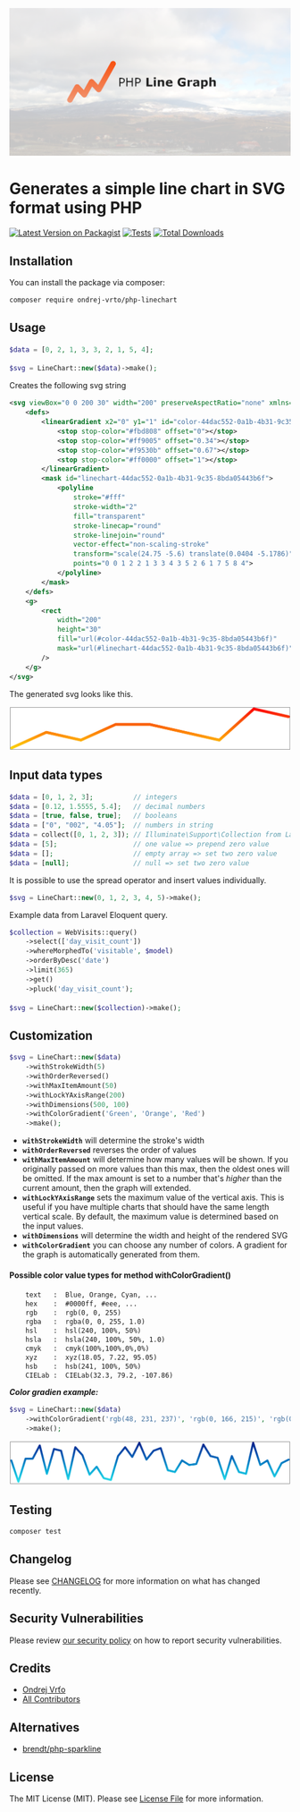 <p align="center"><img src="./.github/img/socialcard.png" alt="Social Card of PHP Line Chart"></p>

# Generates a simple line chart in SVG format using PHP

[![Latest Version on Packagist](https://img.shields.io/packagist/v/ondrej-vrto/php-linechart.svg?style=flat-square)](https://packagist.org/packages/ondrej-vrto/php-linechart)
[![Tests](https://img.shields.io/github/actions/workflow/status/OndrejVrto/php-linechart/run-tests.yml?branch=main&label=tests&style=flat-square)](https://github.com/OndrejVrto/php-linechart/blob/main/.github/workflows/run-tests.yml)
[![Total Downloads](https://img.shields.io/packagist/dt/ondrej-vrto/php-linechart.svg?style=flat-square)](https://packagist.org/packages/ondrej-vrto/php-linechart)

## Installation

You can install the package via composer:

```bash
composer require ondrej-vrto/php-linechart
```

## Usage

```php
$data = [0, 2, 1, 3, 3, 2, 1, 5, 4];

$svg = LineChart::new($data)->make();
```

Creates the following svg string

```xml
<svg viewBox="0 0 200 30" width="200" preserveAspectRatio="none" xmlns="http://www.w3.org/2000/svg">
    <defs>
        <linearGradient x2="0" y1="1" id="color-44dac552-0a1b-4b31-9c35-8bda05443b6f">
            <stop stop-color="#fbd808" offset="0"></stop>
            <stop stop-color="#ff9005" offset="0.34"></stop>
            <stop stop-color="#f9530b" offset="0.67"></stop>
            <stop stop-color="#ff0000" offset="1"></stop>
        </linearGradient>
        <mask id="linechart-44dac552-0a1b-4b31-9c35-8bda05443b6f">
            <polyline
                stroke="#fff"
                stroke-width="2"
                fill="transparent"
                stroke-linecap="round"
                stroke-linejoin="round"
                vector-effect="non-scaling-stroke"
                transform="scale(24.75 -5.6) translate(0.0404 -5.1786)"
                points="0 0 1 2 2 1 3 3 4 3 5 2 6 1 7 5 8 4">
            </polyline>
        </mask>
    </defs>
    <g>
        <rect
            width="200"
            height="30"
            fill="url(#color-44dac552-0a1b-4b31-9c35-8bda05443b6f)"
            mask="url(#linechart-44dac552-0a1b-4b31-9c35-8bda05443b6f)"
        />
    </g>
</svg>
```
The generated svg looks like this.

![](./.github/img/0.png)

## Input data types
```php
$data = [0, 1, 2, 3];          // integers
$data = [0.12, 1.5555, 5.4];   // decimal numbers
$data = [true, false, true];   // booleans
$data = ["0", "002", "4.05"];  // numbers in string
$data = collect([0, 1, 2, 3]); // Illuminate\Support\Collection from Laravel
$data = [5];                   // one value => prepend zero value
$data = [];                    // empty array => set two zero value
$data = [null];    	           // null => set two zero value
```

It is possible to use the spread operator and insert values individually.

```php
$svg = LineChart::new(0, 1, 2, 3, 4, 5)->make();
```

Example data from Laravel Eloquent query.

```php
$collection = WebVisits::query()
    ->select(['day_visit_count'])
    ->whereMorphedTo('visitable', $model)
    ->orderByDesc('date')
    ->limit(365)
    ->get()
	->pluck('day_visit_count');

$svg = LineChart::new($collection)->make();
```

## Customization
```php
$svg = LineChart::new($data)
    ->withStrokeWidth(5)
    ->withOrderReversed()
    ->withMaxItemAmount(50)
    ->withLockYAxisRange(200)
    ->withDimensions(500, 100)
    ->withColorGradient('Green', 'Orange', 'Red')
    ->make();
```
- **`withStrokeWidth`** will determine the stroke's width
- **`withOrderReversed`** reverses the order of values
- **`withMaxItemAmount`** will determine how many values will be shown. If you originally passed on more values than this max, then the oldest ones will be omitted. If the max amount is set to a number that's _higher_ than the current amount, then the graph will extended. 
- **`withLockYAxisRange`** sets the maximum value of the vertical axis. This is useful if you have multiple charts that should have the same length vertical scale. By default, the maximum value is determined based on the input values.
- **`withDimensions`** will determine the width and height of the rendered SVG
- **`withColorGradient`** you can choose any number of colors. A gradient for the graph is automatically generated from them.

#### Possible color value types for method withColorGradient()
```
    text   :  Blue, Orange, Cyan, ...
    hex    :  #0000ff, #eee, ...
    rgb    :  rgb(0, 0, 255)
    rgba   :  rgba(0, 0, 255, 1.0)
    hsl    :  hsl(240, 100%, 50%)
    hsla   :  hsla(240, 100%, 50%, 1.0)
    cmyk   :  cmyk(100%,100%,0%,0%)
    xyz    :  xyz(18.05, 7.22, 95.05)
    hsb    :  hsb(241, 100%, 50%)
    CIELab :  CIELab(32.3, 79.2, -107.86)
```
***Color gradien example:***
```php
$svg = LineChart::new($data)
    ->withColorGradient('rgb(48, 231, 237)', 'rgb(0, 166, 215)', 'rgb(0, 88, 179)', 'rgb(0, 27, 135)')
    ->make();
```

![](./.github/img/1.png)

## Testing

```bash
composer test
```

## Changelog

Please see [CHANGELOG](CHANGELOG.md) for more information on what has changed recently.

## Security Vulnerabilities

Please review [our security policy](../../security/policy) on how to report security vulnerabilities.

## Credits

- [Ondrej Vrťo](https://github.com/OndrejVrto)
- [All Contributors](../../contributors)

## Alternatives

* [brendt/php-sparkline](https://github.com/brendt/php-sparkline)

## License

The MIT License (MIT). Please see [License File](LICENSE.md) for more information.
